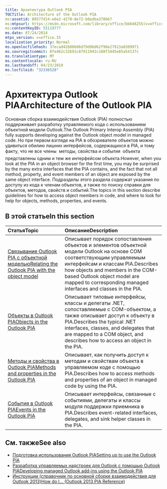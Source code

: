 ```yaml
---
title: Архитектура Outlook PIA
TOCTitle: Architecture of the Outlook PIA
ms:assetid: 89577d14-e6e2-4270-8e72-b0adba378667
ms:mtpsurl: https://msdn.microsoft.com/library/office/bb646255(v=office.15)
ms:contentKeyID: 55119777
ms.date: 07/24/2014
mtps_version: v=office.15
localization_priority: Normal
ms.openlocfilehash: 37ecad42b08b96d79d96d62f98e27913a0309971
ms.sourcegitcommit: 8fe462c32b91c87911942c188f3445e85a54137c
ms.translationtype: MT
ms.contentlocale: ru-RU
ms.lasthandoff: 04/23/2019
ms.locfileid: "32336528"
---
```

# <a name="architecture-of-the-outlook-pia"></a><span data-ttu-id="22810-102">Архитектура Outlook PIA</span><span class="sxs-lookup"><span data-stu-id="22810-102">Architecture of the Outlook PIA</span></span>

<span data-ttu-id="22810-103">Основная сборка взаимодействия Outlook (PIA) полностью поддерживает разработку управляемого кода с использованием объектной модели Outlook.</span><span class="sxs-lookup"><span data-stu-id="22810-103">The Outlook Primary Interop Assembly (PIA) fully supports developing against the Outlook object model in managed code.</span></span> <span data-ttu-id="22810-104">Но при первом взгляде на PIA в обозревателе объектов можно удивиться обилию лишних интерфейсов, содержащихся в PIA, и тому факту, что не все члены  методы, свойства и события  объекта представлены одним и тем же интерфейсом объекта.</span><span class="sxs-lookup"><span data-stu-id="22810-104">However, when you look at the PIA in an object browser for the first time, you may be surprised by the many extra interfaces that the PIA contains, and the fact that not all method, property, and event members of an object are exposed by the same object interface.</span></span> <span data-ttu-id="22810-105">Подразделы этого раздела содержат указания по доступу из кода к членам объектов, а также по поиску справки для объектов, методов, свойств и событий.</span><span class="sxs-lookup"><span data-stu-id="22810-105">The topics in this section describe guidelines for how to access object members in code, and where to look for help for objects, methods, properties, and events.</span></span>

## <a name="in-this-section"></a><span data-ttu-id="22810-106">В этой статье</span><span class="sxs-lookup"><span data-stu-id="22810-106">In this section</span></span>

|<span data-ttu-id="22810-107">Статья</span><span class="sxs-lookup"><span data-stu-id="22810-107">Topic</span></span>|<span data-ttu-id="22810-108">Описание</span><span class="sxs-lookup"><span data-stu-id="22810-108">Description</span></span>|
|:----|:----------|
|[<span data-ttu-id="22810-109">Связывание Outlook PIA с объектной моделью</span><span class="sxs-lookup"><span data-stu-id="22810-109">Relating the Outlook PIA with the object model</span></span>](relating-the-outlook-pia-with-the-object-model.md) |<span data-ttu-id="22810-110">Описывает порядок сопоставления объектов и элементов объектной модели Outlook на основе COM соответствующим управляемым интерфейсам и классам PIA.</span><span class="sxs-lookup"><span data-stu-id="22810-110">Describes how objects and members in the COM-based Outlook object model are mapped to corresponding managed interfaces and classes in the PIA.</span></span>|
|[<span data-ttu-id="22810-111">Объекты в Outlook PIA</span><span class="sxs-lookup"><span data-stu-id="22810-111">Objects in the Outlook PIA</span></span>](objects-in-the-outlook-pia.md) |<span data-ttu-id="22810-112">Описывает типовые интерфейсы, классы и делегаты .NET, сопоставляемые с COM-объектом, а также описывает доступ к объекту в PIA.</span><span class="sxs-lookup"><span data-stu-id="22810-112">Describes the typical .NET interfaces, classes, and delegates that are mapped to a COM object, and describes how to access an object in the PIA.</span></span>|
|[<span data-ttu-id="22810-113">Методы и свойства в Outlook PIA</span><span class="sxs-lookup"><span data-stu-id="22810-113">Methods and properties in the Outlook PIA</span></span>](methods-and-properties-in-the-outlook-pia.md) |<span data-ttu-id="22810-114">Описывает, как получить доступ к методам и свойствам объекта в управляемом коде с помощью PIA.</span><span class="sxs-lookup"><span data-stu-id="22810-114">Describes how to access methods and properties of an object in managed code by using the PIA.</span></span>|
|[<span data-ttu-id="22810-115">События в Outlook PIA</span><span class="sxs-lookup"><span data-stu-id="22810-115">Events in the Outlook PIA</span></span>](events-in-the-outlook-pia.md) |<span data-ttu-id="22810-116">Описывает интерфейсы, связанные с событиями, делегаты и классы модуля поддержки приемника в PIA.</span><span class="sxs-lookup"><span data-stu-id="22810-116">Describes event-related interfaces, delegates, and sink helper classes in the PIA.</span></span>|

## <a name="see-also"></a><span data-ttu-id="22810-117">См. также</span><span class="sxs-lookup"><span data-stu-id="22810-117">See also</span></span>

- [<span data-ttu-id="22810-118">Подготовка использования Outlook PIA</span><span class="sxs-lookup"><span data-stu-id="22810-118">Setting up to use the Outlook PIA</span></span>](setting-up-to-use-the-outlook-pia.md)
- [<span data-ttu-id="22810-119">Разработка управляемых надстроек для Outlook с помощью Outlook PIA</span><span class="sxs-lookup"><span data-stu-id="22810-119">Developing managed Outlook add-ins using the Outlook PIA</span></span>](developing-managed-outlook-add-ins-using-the-outlook-pia.md)
- [<span data-ttu-id="22810-120">Инструкции (справочник по основной сборке взаимодействия для Outlook 2013)</span><span class="sxs-lookup"><span data-stu-id="22810-120">How do I... (Outlook 2013 PIA Reference)</span></span>](how-do-i-outlook-2013-pia-reference.md)

